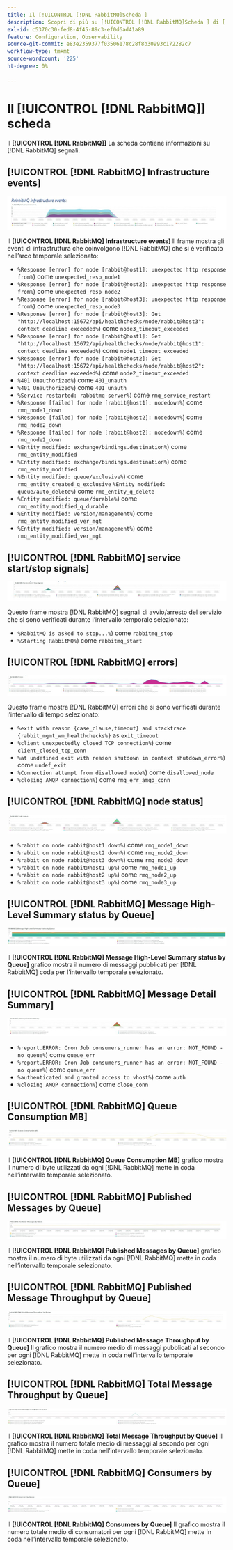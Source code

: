 ```yaml
---
title: Il [!UICONTROL [!DNL RabbitMQ]Scheda ]
description: Scopri di più su [!UICONTROL [!DNL RabbitMQ]Scheda ] di [!DNL Observation for Adobe Commerce].
exl-id: c5370c30-fed8-4f45-89c3-ef0d6ad41a89
feature: Configuration, Observability
source-git-commit: e83e2359377f03506178c28f8b30993c172282c7
workflow-type: tm+mt
source-wordcount: '225'
ht-degree: 0%

---
```


# Il [!UICONTROL [!DNL RabbitMQ]] scheda

Il **[!UICONTROL [!DNL RabbitMQ]]** La scheda contiene informazioni su [!DNL RabbitMQ] segnali.

## [!UICONTROL [!DNL RabbitMQ] Infrastructure events]

![[!DNL RabbitMQ] Eventi di infrastruttura](../../assets/tools/observation-for-adobe-commerce/rabbitmq-tab-1.jpeg)

Il **[!UICONTROL [!DNL RabbitMQ] Infrastructure events]** Il frame mostra gli eventi di infrastruttura che coinvolgono [!DNL RabbitMQ] che si è verificato nell’arco temporale selezionato:

* `%Response [error] for node [rabbit@host1]: unexpected http response from%`) come `unexpected_resp_node1`
* `%Response [error] for node [rabbit@host2]: unexpected http response from%`) come `unexpected_resp_node2`
* `%Response [error] for node [rabbit@host3]: unexpected http response from%`) come `unexpected_resp_node3`
* `%Response [error] for node [rabbit@host3]: Get "http://localhost:15672/api/healthchecks/node/rabbit@host3": context deadline exceeded%`) come `node3_timeout_exceeded`
* `%Response [error] for node [rabbit@host1]: Get "http://localhost:15672/api/healthchecks/node/rabbit@host1": context deadline exceeded%`) come `node1_timeout_exceeded`
* `%Response [error] for node [rabbit@host2]: Get "http://localhost:15672/api/healthchecks/node/rabbit@host2": context deadline exceeded%`) come `node2_timeout_exceeded`
* `%401 Unauthorized%`) come `401_unauth`
* `%401 Unauthorized%`) come `401_unauth`
* `%Service restarted: rabbitmq-server%`) come `rmq_service_restart`
* `%Response [failed] for node [rabbit@host1]: nodedown%`) come `rmq_node1_down`
* `%Response [failed] for node [rabbit@host2]: nodedown%`) come `rmq_node2_down`
* `%Response [failed] for node [rabbit@host2]: nodedown%`) come `rmq_node2_down`
* `%Entity modified: exchange/bindings.destination%`) come `rmq_entity_modified`
* `%Entity modified: exchange/bindings.destination%`) come `rmq_entity_modified`
* `%Entity modified: queue/exclusive%`) come `rmq_entity_created_q_exclusive` `%Entity modified: queue/auto_delete%`) come `rmq_entity_q_delete`
* `%Entity modified: queue/durable%`) come `rmq_entity_modified_q_durable`
* `%Entity modified: version/management%`) come `rmq_entity_modified_ver_mgt`
* `%Entity modified: version/management%`) come `rmq_entity_modified_ver_mgt`

## [!UICONTROL [!DNL RabbitMQ] service start/stop signals]

![[!DNL RabbitMQ] segnali di avvio/arresto del servizio](../../assets/tools/observation-for-adobe-commerce/rabbitmq-tab-2.jpeg)

Questo frame mostra [!DNL RabbitMQ] segnali di avvio/arresto del servizio che si sono verificati durante l’intervallo temporale selezionato:

* `%RabbitMQ is asked to stop...%`) come `rabbitmq_stop`
* `%Starting RabbitMQ%`) come `rabbitmq_start`

## [!UICONTROL [!DNL RabbitMQ] errors]

![[!DNL RabbitMQ] errori](../../assets/tools/observation-for-adobe-commerce/rabbitmq-tab-3.jpeg)

Questo frame mostra [!DNL RabbitMQ] errori che si sono verificati durante l’intervallo di tempo selezionato:

* `%exit with reason {case_clause,timeout} and stacktrace {rabbit_mgmt_wm_healthchecks%}` as `exit_timeout`
* `%client unexpectedly closed TCP connection%`) come `client_closed_tcp_conn`
* `%at undefined exit with reason shutdown in context shutdown_error%`) come `undef_exit`
* `%Connection attempt from disallowed node%`) come `disallowed_node`
* `%closing AMQP connection%`) come `rmq_err_amqp_conn`

## [!UICONTROL [!DNL RabbitMQ] node status]

![[!DNL RabbitMQ] stato del nodo](../../assets/tools/observation-for-adobe-commerce/rabbitmq-tab-4.jpeg)

* `%rabbit on node rabbit@host1 down%`) come `rmq_node1_down`
* `%rabbit on node rabbit@host2 down%`) come `rmq_node2_down`
* `%rabbit on node rabbit@host3 down%`) come `rmq_node3_down`
* `%rabbit on node rabbit@host1 up%`) come `rmq_node1_up`
* `%rabbit on node rabbit@host2 up%`) come `rmq_node2_up`
* `%rabbit on node rabbit@host3 up%`) come `rmq_node3_up`

## [!UICONTROL [!DNL RabbitMQ] Message High-Level Summary status by Queue]

![[!DNL RabbitMQ] Stato riepilogo di alto livello del messaggio per coda](../../assets/tools/observation-for-adobe-commerce/rabbitmq-tab-5.jpeg)

Il **[!UICONTROL [!DNL RabbitMQ] Message High-Level Summary status by Queue]** grafico mostra il numero di messaggi pubblicati per [!DNL RabbitMQ] coda per l’intervallo temporale selezionato.

## [!UICONTROL [!DNL RabbitMQ] Message Detail Summary]

![[!DNL RabbitMQ] Riepilogo dettagli messaggio](../../assets/tools/observation-for-adobe-commerce/rabbitmq-tab-6.jpeg)

* `%report.ERROR: Cron Job consumers_runner has an error: NOT_FOUND - no queue%`) come `queue_err`
* `%report.ERROR: Cron Job consumers_runner has an error: NOT_FOUND - no queue%`) come `queue_err`
* `%authenticated and granted access to vhost%`) come `auth`
* `%closing AMQP connection%`) come `close_conn`

## [!UICONTROL [!DNL RabbitMQ] Queue Consumption MB]

![[!DNL RabbitMQ] Consumo in coda MB](../../assets/tools/observation-for-adobe-commerce/rabbitmq-tab-7.jpeg)

Il **[!UICONTROL [!DNL RabbitMQ] Queue Consumption MB]** grafico mostra il numero di byte utilizzati da ogni [!DNL RabbitMQ] mette in coda nell’intervallo temporale selezionato.

## [!UICONTROL [!DNL RabbitMQ] Published Messages by Queue]

![[!DNL RabbitMQ] Messaggi pubblicati dalla coda](../../assets/tools/observation-for-adobe-commerce/rabbitmq-tab-8.jpeg)

Il **[!UICONTROL [!DNL RabbitMQ] Published Messages by Queue]** grafico mostra il numero di byte utilizzati da ogni [!DNL RabbitMQ] mette in coda nell’intervallo temporale selezionato.

## [!UICONTROL [!DNL RabbitMQ] Published Message Throughput by Queue]

![[!DNL RabbitMQ] Throughput messaggi pubblicati dalla coda](../../assets/tools/observation-for-adobe-commerce/rabbitmq-tab-9.jpeg)

Il **[!UICONTROL [!DNL RabbitMQ] Published Message Throughput by Queue]** Il grafico mostra il numero medio di messaggi pubblicati al secondo per ogni [!DNL RabbitMQ] mette in coda nell’intervallo temporale selezionato.

## [!UICONTROL [!DNL RabbitMQ] Total Message Throughput by Queue]

![[!DNL RabbitMQ] Throughput totale messaggi per coda](../../assets/tools/observation-for-adobe-commerce/rabbitmq-tab-10.jpeg)

Il **[!UICONTROL [!DNL RabbitMQ] Total Message Throughput by Queue]** Il grafico mostra il numero totale medio di messaggi al secondo per ogni [!DNL RabbitMQ] mette in coda nell’intervallo temporale selezionato.

## [!UICONTROL [!DNL RabbitMQ] Consumers by Queue]

![[!DNL RabbitMQ] Consumatori per coda](../../assets/tools/observation-for-adobe-commerce/rabbitmq-tab-11.jpeg)

Il **[!UICONTROL [!DNL RabbitMQ] Consumers by Queue]** Il grafico mostra il numero totale medio di consumatori per ogni [!DNL RabbitMQ] mette in coda nell’intervallo temporale selezionato.
